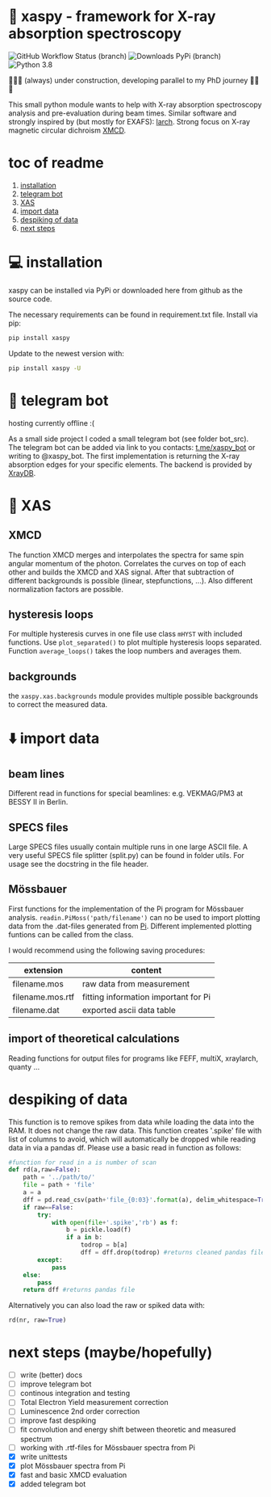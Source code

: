 # 🔬 xaspy - framework for X-ray absorption spectroscopy

![GitHub Workflow Status (branch)](https://img.shields.io/github/workflow/status/gnzng/xaspy/Python%20package/main?style=flat-square)
![Downloads PyPi (branch)](https://img.shields.io/pypi/dm/xaspy?style=flat-square)
![Python 3.8](https://img.shields.io/badge/python-3.8+-blue.svg?style=flat-square)


🚧🚧🚧 (always) under construction, developing parallel to my PhD journey 🚧🚧🚧


This small python module wants to help with X-ray absorption spectroscopy analysis and pre-evaluation during beam times. Similar software and strongly inspired by (but mostly for EXAFS): [larch](https://github.com/xraypy/xraylarch). Strong focus on X-ray magnetic circular dichroism [XMCD](https://en.wikipedia.org/wiki/X-ray_magnetic_circular_dichroism).

# toc of readme

1. [installation](#installation)
2. [telegram bot](#telegram-bot)
3. [XAS](#xas)
4. [import data](#import-data)
5. [despiking of data](#despiking-of-data)
6. [next steps](#next-steps)

# 💻 installation

xaspy can be installed via PyPi or downloaded here from github as the source code.

The necessary requirements can be found in requirement.txt file. Install via pip:

```bash
pip install xaspy
```

Update to the newest version with:

```bash
pip install xaspy -U
```

# 🤖 telegram bot

hosting currently offline :(

As a small side project I coded a small telegram bot (see folder bot_src). The telegram bot can be added via link to you contacts: [t.me/xaspy_bot](https://t.me/xaspy_bot) or writing to @xaspy_bot. The first implementation is returning the X-ray absorption edges for your specific elements. The backend is provided by [XrayDB](https://github.com/xraypy/XrayDB).

# 🔬 XAS

## XMCD

The function XMCD merges and interpolates the spectra for same spin angular momentum of the photon. Correlates the curves on top of each other and builds the XMCD and XAS signal. After that subtraction of different backgrounds is possible (linear, stepfunctions, ...). Also different normalization factors are possible.

## hysteresis loops

For multiple hysteresis curves in one file use class `mHYST` with included functions. Use `plot_separated()` to plot multiple hysteresis loops separated. Function `average_loops()` takes the loop numbers and averages them.

## backgrounds
the `xaspy.xas.backgrounds` module provides multiple possible backgrounds to correct the measured data.

# ⬇️ import data

## beam lines

Different read in functions for special beamlines: e.g. VEKMAG/PM3 at BESSY II in Berlin.

## SPECS files

Large SPECS files usually contain multiple runs in one large ASCII file. A very useful SPECS file splitter (split.py) can be found in folder utils. For usage see the docstring in the file header.

## Mössbauer

First functions for the implementation of the Pi program for Mössbauer analysis. `readin.PiMoss('path/filename')` can no be used to import plotting data from the .dat-files generated from [Pi](https://www.uni-due.de/~hm236ap/hoersten/home.html). Different implemented plotting funtions can be called from the class.

I would recommend using the following saving procedures:

| extension        | content                              |
| ---------------- | ------------------------------------ |
| filename.mos     | raw data from measurement            |
| filename.mos.rtf | fitting information important for Pi |
| filename.dat     | exported ascii data table            |

##  import of theoretical calculations

Reading functions for output files for programs like FEFF, multiX, xraylarch, quanty ...

# despiking of data

This function is to remove spikes from data while loading the data into the RAM. It does not change the raw data. This function creates '.spike' file with list of columns to avoid, which will automatically be dropped while reading data in via a pandas df. Please use a basic read in function as follows:

```python
#function for read in a is number of scan
def rd(a,raw=False):
    path = '../path/to/'
    file = path + 'file'
    a = a
    dff = pd.read_csv(path+'file_{0:03}'.format(a), delim_whitespace=True,skiprows=[1]) # example readin
    if raw==False:
        try:
            with open(file+'.spike','rb') as f:
                b = pickle.load(f)
                if a in b:
                    todrop = b[a]
                    dff = dff.drop(todrop) #returns cleaned pandas file if .spike is existent and has an entry for scan number
        except:
            pass
    else:
        pass
    return dff #returns pandas file
```

Alternatively you can also load the raw or spiked data with:

```python
rd(nr, raw=True)
```

# next steps (maybe/hopefully)

- [ ] write (better) docs
- [ ] improve telegram bot
- [ ] continous integration and testing
- [ ] Total Electron Yield measurement correction
- [ ] Luminescence 2nd order correction
- [ ] improve fast despiking
- [ ] fit convolution and energy shift between theoretic and measured spectrum
- [ ] working with .rtf-files for Mössbauer spectra from Pi
- [x] write unittests
- [x] plot Mössbauer spectra from Pi
- [x] fast and basic XMCD evaluation
- [x] added telegram bot
